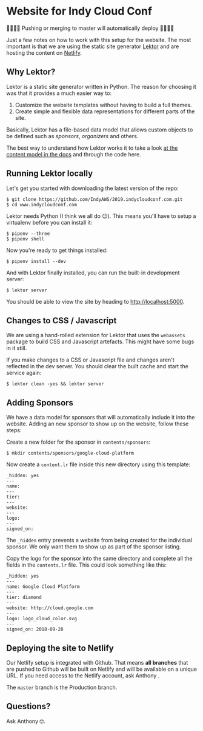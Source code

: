 # Website for Indy Cloud Conf

🚨🚨🚨🚨 Pushing or merging to master will automatically deploy 🚨🚨🚨🚨

Just a few notes on how to work with this setup for the website. The most
important is that we are using the static site generator
[Lektor](https://www.getlektor.com/) and are hosting the content on
[Netlify](https://app.netlify.com/sites/2019-pycascades).

## Why Lektor?

Lektor is a static site generator written in Python. The reason for choosing it was that it 
provides a much easier way to:

1. Customize the website templates without having to build a full themes.
2. Create simple and flexible data representations for different parts of the site.

Basically, Lektor has a file-based data model that allows custom objects to be
defined such as *sponsors*, *organizers* and others.

The best way to understand how Lektor works it to take a look [at the content
model in the docs](https://www.getlektor.com/docs/content/) and through the code
here.


## Running Lektor locally

Let's get you started with downloading the latest version of the repo:

```
$ git clone https://github.com/IndyAWS/2019.indycloudconf.com.git
$ cd www.indycloudconf.com
```

Lektor needs Python (I think we all do 😉). This means you'll have to setup a
virtualenv before you can install it:

```
$ pipenv --three
$ pipenv shell
```

Now you're ready to get things installed:

```
$ pipenv install --dev
```

And with Lektor finally installed, you can run the built-in development server:

```
$ lektor server
```

You should be able to view the site by heading to
[http://localhost:5000](http://localhost:5000).


## Changes to CSS / Javascript

We are using a hand-rolled extension for Lektor that uses the `webassets` package
to build CSS and Javascript artefacts. This might have some bugs in it still.

If you make changes to a CSS or Javascript file and changes aren't reflected in
the dev server. You should clear the built cache and start the service again:

```
$ lektor clean -yes && lektor server
```


## Adding Sponsors

We have a data model for sponsors that will automatically include it into the
website. Adding an new sponsor to show up on the website, follow these steps:

Create a new folder for the sponsor in `contents/sponsors`:

```
$ mkdir contents/sponsors/google-cloud-platform
```

Now create a `content.lr` file inside this new directory using this template:

```
_hidden: yes
---
name: 
---
tier:
---
website:
---
logo:
---
signed_on:
```

The `_hidden` entry prevents a website from being created for the individual
sponsor. We only want them to show up as part of the sponsor listing.

Copy the logo for the sponsor into the same directory and complete all the
fields in the `contents.lr` file. This could look something like this:

```
_hidden: yes
---
name: Google Cloud Platform
---
tier: diamond
---
website: http://cloud.google.com
---
logo: logo_cloud_color.svg
---
signed_on: 2018-09-28
```


## Deploying the site to Netlify

Our Netlify setup is integrated with Github. That means **all branches** that
are pushed to Github will be built on Netlify and will be available on a unique
URL. If you need access to the Netlify account, ask Anthony   .

The `master` branch is the Production branch. 


## Questions?

Ask Anthony 🤓.

